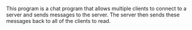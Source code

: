 This program is a chat program that allows multiple clients to connect to a server and sends messages to the server. The server then sends these messages back to all of the clients to read.

